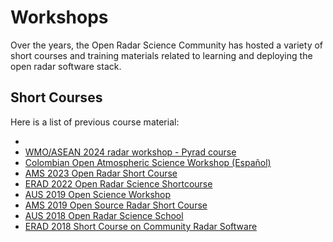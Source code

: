 # Workshops

Over the years, the Open Radar Science Community has hosted a variety of short courses and training materials related to learning and deploying the open radar software stack.

## Short Courses

Here is a list of previous course material:

* [](xref:erad2024)
* [WMO/ASEAN 2024 radar workshop - Pyrad course](https://openradarscience.org/asean2024-pyrad-course/)
* [Colombian Open Atmospheric Science Workshop (Español)](https://projectpythia.org/AtmosCol-2023)
* [AMS 2023 Open Radar Short Course](xref:ams2023)
* [ERAD 2022 Open Radar Science Shortcourse](xref:erad2022)
* [AUS 2019 Open Science Workshop](https://github.com/openradar/AusOpenRadar2019)
* [AMS 2019 Open Source Radar Short Course](https://github.com/openradar/AMS-Open-Source-Radar-2019)
* [AUS 2018 Open Radar Science School](https://github.com/openradar/aus-open-radar-science-school)
* [ERAD 2018 Short Course on Community Radar Software](https://github.com/openradar/erad2018)
